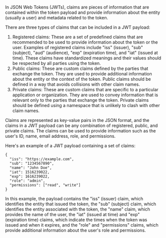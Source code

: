 In JSON Web Tokens (JWTs), claims are pieces of information that are contained within the token payload and provide information about the entity (usually a user) and metadata related to the token.

There are three types of claims that can be included in a JWT payload:

1. Registered claims: These are a set of predefined claims that are recommended to be used to provide information about the token or the user. Examples of registered claims include "iss" (issuer), "sub" (subject), "aud" (audience), "exp" (expiration time), and "iat" (issued at time). These claims have standardized meanings and their values should be respected by all parties using the token.
2. Public claims: These are custom claims defined by the parties that exchange the token. They are used to provide additional information about the entity or the context of the token. Public claims should be defined in a way that avoids collisions with other claim names.
3. Private claims: These are custom claims that are specific to a particular application or organization. They are used to convey information that is relevant only to the parties that exchange the token. Private claims should be defined using a namespace that is unlikely to clash with other claim names.

Claims are represented as key-value pairs in the JSON format, and the claims in a JWT payload can be any combination of registered, public, and private claims. The claims can be used to provide information such as the user's ID, name, email address, role, and permissions.

Here's an example of a JWT payload containing a set of claims:

```
{
  "iss": "https://example.com",
  "sub": "1234567890",
  "name": "John Doe",
  "iat": 1516239022,
  "exp": 1616239022,
  "role": "admin",
  "permissions": ["read", "write"]
}
```

In this example, the payload contains the "iss" (issuer) claim, which identifies the entity that issued the token, the "sub" (subject) claim, which identifies the entity associated with the token, the "name" claim, which provides the name of the user, the "iat" (issued at time) and "exp" (expiration time) claims, which indicate the times when the token was issued and when it expires, and the "role" and "permissions" claims, which provide additional information about the user's role and permissions.